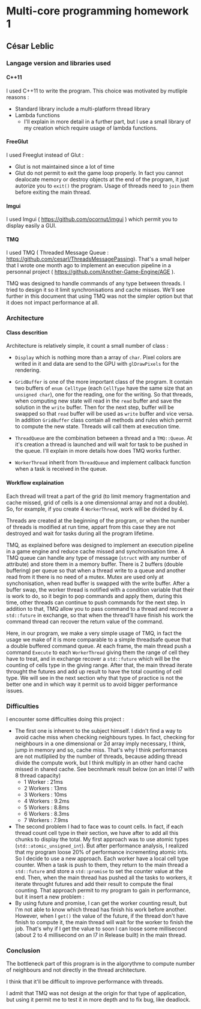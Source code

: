 # Multi-core programming homework 1
## César Leblic

### Langage version and libraries used

#### C++11

I used C++11 to write the program. This choice was motivated by mutliple reasons :
- Standard library include a multi-platform thread library
- Lambda functions
    - I'll explain in more detail in a further part, but I use a small library of my creation which require usage of lambda functions.

#### FreeGlut

I used Freeglut instead of Glut :
- Glut is not maintained since a lot of time
- Glut do not permit to exit the game loop properly. In fact you cannot dealocate memory or destroy objects at the end of the program, it just autorize you to `exit()` the program. Usage of threads need to `join` them before exiting the main thread.

#### Imgui

I used Imgui ( https://github.com/ocornut/imgui ) which permit you to display easily a GUI.

#### TMQ

I used TMQ ( Threaded Message Queue : https://github.com/cesarl/ThreadsMessagePassing). That's a small helper that I wrote one month ago to implement an execution pipeline in a personnal project ( https://github.com/Another-Game-Engine/AGE ).

TMQ was designed to handle commands of any type between threads. I tried to design it so it limit synchronisations and cache misses.
We'll see further in this document that using TMQ was not the simpler option but that it does not impact performance at all.

### Architecture

#### Class descrition

Architecture is relatively simple, it count a small number of class :
- `Display` which is nothing more than a array of `char`. Pixel colors are writed in it and data are send to the GPU with `glDrawPixels` for the rendering.

- `GridBuffer` is one of the more important class of the program. It contain two buffers of `enum Celltype` (each `CellType` have the same size that an `unsigned char`), one for the reading, one for the writing. So that threads, when computing new state will read in the `read` buffer and save the solution in the `write` buffer. Then for the next step, buffer will be swapped so that `read` buffer will be used as `write` buffer and vice versa.
In addition `GridBuffer` class contain all methods and rules which permit to compute the new state. Threads will call them at execution time.

- `ThreadQueue` are the combination between a thread and a `TMQ::Queue`. At it's creation a thread is launched and will wait for task to be pushed in the queue. I'll explain in more details how does TMQ works further.

- `WorkerThread` inherit from `ThreadQueue` and implement callback function when a task is received in the queue.

#### Workflow explaination

Each thread will treat a part of the grid (to limit memory fragmentation and cache missed, grid of cells is a one dimensionnal array and not a double). So, for example, if you create 4 `WorkerThread`, work will be divided by 4.

Threads are created at the beginning of the program, or when the number of threads is modified at run time, appart from this case they are not destroyed and wait for tasks during all the program lifetime.

TMQ, as explained before was designed to implement an execution pipeline in a game engine and reduce cache missed and synchronisation time.
A TMQ queue can handle any type of message (`struct` with any number of attribute) and store them in a memory buffer. There is 2 buffers (double buffering) per queue so that when a thread write to a queue and another read from it there is no need of a mutex. Mutex are used only at synchonisation, when read buffer is swapped with the write buffer.
After a buffer swap, the worker thread is notified with a condition variable that their is work to do, so it begin to pop commands and apply them, during this time, other threads can continue to push commands for the next step.
In addition to that, TMQ allow you to pass command to a thread and recover a `std::future` in exchange, so that when the thread'll have finish his work the command thread can recover the return value of the command.

Here, in our program, we make a very simple usage of TMQ, in fact the usage we make of it is more comparable to a simple threadsafe queue that a double buffered command queue. At each frame, the main thread push a command `Execute` to each `WorkerThread` giving them the range of cell they have to treat, and  in exchange recover a `std::future` which will be the counting of cells type in the giving range.
After that, the main thread iterate throught the futures and add up result to have the total counting of cell type. We will see in the next section why that type of practice is not the better one and in which way it permit us to avoid bigger performance issues. 

### Difficulties

I encounter some difficulties doing this project :

- The first one is inherent to the subject himself. I didn't find a way to avoid cache miss when checking neighbours types. In fact, checking for neighbours in a one dimensional or 2d array imply necessary, I think, jump in memory and so, cache miss. That's why I think performances are not mutliplied by the number of threads, because adding thread divide the compute work, but I think multiply in an other hand cache missed in shared cache. See becnhmark result below (on an Intel I7 with 8 thread capacity)
    - 1 Worker : 21ms
    - 2 Workers : 13ms
    - 3 Workers : 10ms
    - 4 Workers : 9.2ms
    - 5 Workers : 8.8ms
    - 6 Workers : 8.3ms
    - 7 Workers : 7.9ms
- The second problem I had to face was to count cells. In fact, if each thread count cell type in their section, we have after to add all this chunks to display the total. My first approach was to use atomic types (`std::atomic_unsigned_int`). But after performance analysis, I realized that my program loose 20% of performance incrementing atomic ints. So I decide to use a new approach.
Each worker have a local cell type counter. When a task is push to them, they return to the main thread a `std::future` and store a `std::promise` to set the counter value at the end. Then, when the main thread has pushed all the tasks to workers, it iterate throught futures and add their result to compute the final counting.
That approach permit to my program to gain in performance, but it insert a new problem :
- By using future and promise, I can get the worker counting result, but I'm not able to know which thread has finish his work before another. However, when I `get()` the value of the future, if the thread don't have finish to compute it, the main thread will wait for the worker to finish the job. That's why if I get the value to soon I can loose some millisecond (about 2 to 4 millisecond on an I7 in Release built) in the main thread.

### Conclusion

The bottleneck part of this program is in the algorythme to compute number of neighbours and not directly in the thread architecture.

I think that it'll be difficult to improve performance with threads.

I admit that TMQ was not design at the origin for that type of application, but using it permit me to test it in more depth and to fix bug, like deadlock.